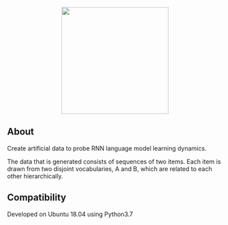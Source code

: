 <div align="center">
 <img src="images/logo.png" width="250"> 
</div>


## About

Create artificial data to probe RNN language model learning dynamics.

The data that is generated consists of sequences of two items. 
Each item is drawn from two disjoint vocabularies, A and B, which are related to each other hierarchically.


## Compatibility

Developed on Ubuntu 18.04 using Python3.7